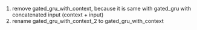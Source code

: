 1. remove gated_gru_with_context, because it is same with gated_gru with concatenated input (context + input)
2. rename gated_gru_with_context_2 to gated_gru_with_context
